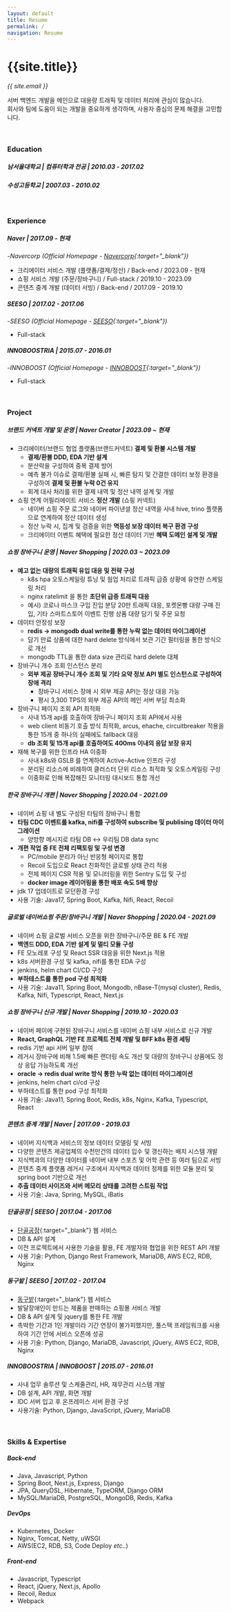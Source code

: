 ```yaml
---
layout: default
title: Resume
permalink: /
navigation: Resume
---
```


# {{site.title}}
*{{ site.email }}*

서버 백엔드 개발을 메인으로 대용량 트래픽 및 데이터 처리에 관심이 많습니다.  
회사와 팀에 도움이 되는 개발을 중요하게 생각하며, 사용자 중심의 문제 해결을 고민합니다.

<br>

<h3 class="section">Education</h3>

##### 남서울대학교 | 컴퓨터학과 전공 | 2010.03 - 2017.02
##### 수성고등학교 | 2007.03 - 2010.02

<br>

<h3 class="section">Experience</h3>

##### **Naver** | 2017.09 - 현재
-*Navercorp (Official Homepage - [Navercorp](https://www.navercorp.com/){:target="_blank"})*
- 크리에이터 서비스 개발 (플랫폼/결제/정산) / Back-end / 2023.09 - 현재
- 쇼핑 서비스 개발 (주문/장바구니) / Full-stack / 2019.10 - 2023.09
- 콘텐츠 중계 개발 (데이터 서빙) / Back-end / 2017.09 - 2019.10

##### **SEESO** | 2017.02 - 2017.06
-*SEESO (Official Homepage - [SEESO](http://seeso.kr/){:target="_blank"})*
- Full-stack

##### **INNOBOOSTRIA** | 2015.07 - 2016.01
-*INNOBOOST (Official Homepage - [INNOBOOST](http://www.innoboost.co.kr){:target="_blank"})*
- Full-stack

<br>

<h3 class="section">Project</h3>

##### **브랜드 커넥트 개발 및 운영 | Naver Creator | 2023.09 ~ 현재**
- 크리에이터/브랜드 협업 플랫폼(브랜드커넥트) **결제 및 환불 시스템 개발**
    - **결제/환불 DDD, EDA 기반 설계**
    - 분산락을 구성하여 중복 결제 방어
    - 예측 불가 이슈로 결제/환불 실패 시, 빠른 탐지 및 간결한 데이터 보정 환경을 구성하여 **결제 및 환불 누락 0건 유지**
    - 회계 대사 처리를 위한 결제 내역 및 정산 내역 설계 및 개발
- 쇼핑 연계 어필리에이트 서비스 **정산 개발** (쇼핑 커넥트)
    - 네이버 쇼핑 주문 로그와 네이버 파이낸셜 정산 내역을 사내 hive, trino 플랫폼으로 연계하여 정산 데이터 생성
    - 정산 누락 시, 집계 및 검증을 위한 **멱등성 보장 데이터 복구 환경 구성**
    - 크리에이터 이벤트 혜택에 필요한 정산 데이터 기반 **혜택 도메인 설계 및 개발**

##### **쇼핑 장바구니 운영 | Naver Shopping | 2020.03 ~ 2023.09**
- **예고 없는 대량의 트래픽 유입 대응 및 전략 구성**
    - k8s hpa 오토스케일링 튜닝 및 웜업 처리로 트래픽 급증 상황에 유연한 스케일링 처리
    - nginx ratelimit 을 통한 **초단위 급증 트래픽 대응**
    - 예시) 코로나 마스크 구입 진입 분당 20만 트래픽 대응, 포켓몬빵 대량 구매 진입, 기타 스마트스토어 이벤트 진행 상품 대량 담기 및 주문 요청
- 데이터 안정성 보장
    - **redis -> mongodb dual write를 통한 누락 없는 데이터 마이그레이션**
    - 담기 만료 상품에 대한 hard delete 방식에서 보관 기간 필터링을 통한 방식으로 개선
    - mongodb TTL을 통한 data size 관리로 hard delete 대체
- 장바구니 개수 조회 인스턴스 분리
    - **외부 제공 장바구니 개수 조회 및 기타 요약 정보 API 별도 인스턴스로 구성하여 장애 격리**
        - 장바구니 서비스 장애 시 외부 제공 API는 정상 대응 가능
        - 평시 3,300 TPS의 외부 제공 API의 메인 서버 부담 최소화
- 장바구니 페이지 조회 API 최적화
    - 사내 15개 api를 호출하여 장바구니 페이지 조회 API에서 사용
    - web client 비동기 호출 방식 최적화, arcus, ehache, circuitbreaker 적용을 통한 15개 중 하나의 실패에도 fallback 대응
    - **db 조회 및 15개 api를 호출하여도 400ms 이내의 응답 보장 유지**
- 재해 복구를 위한 인프라 HA 이중화
    - 사내 k8s와 GSLB 를 연계하여 Active-Active 인프라 구성
    - 분리된 리소스에 비례하여 클러스터 단위 리소스 최적화 및 오토스케일링 구성
    - 이중화로 인해 복잡해진 모니터링 대시보드 통합 개선

##### **한국 장바구니 개편 | Naver Shopping | 2020.04 - 2021.09**
- 네이버 쇼핑 내 별도 구성된 타팀의 장바구니 통합
- **타팀 CDC 이벤트를 kafka, nifi를 구성하여 subscribe 및 publising 데이터 마이그레이션**
    - 양방향 메시지로 타팀 DB <-> 우리팀 DB data sync
- **개편 작업 중 FE 전체 리팩토링 및 구성 변경**
    - PC/mobile 분리가 아닌 반응형 페이지로 통합
    - Recoil 도입으로 React 친화적인 글로벌 상태 관리 적용
    - 전체 페이지 CSR 적용 및 모니터링을 위한 Sentry 도입 및 구성
    - **docker image 레이어링을 통한 배포 속도 5배 향상**
- jdk 17 업데이트로 모던환경 구성
- 사용 기술: Java17, Spring Boot, Kafka, Nifi, React, Recoil

##### **글로벌 네이버쇼핑 주문/장바구니 개발 | Naver Shopping | 2020.04 - 2021.09**
- 네이버 쇼핑 글로벌 서비스 오픈을 위한 장바구니/주문 BE & FE 개발
- **백엔드 DDD, EDA 기반 설계 및 멀티 모듈 구성**
- FE 모노레포 구성 및 React SSR 대응을 위한 Next.js 적용
- k8s 서버환경 구성 및 kafka, nifi를 통한 EDA 구성
- jenkins, helm chart CI/CD 구성
- **부하테스트를 통한 pod 구성 최적화**
- 사용 기술: Java11, Spring Boot, Mongodb, nBase-T(mysql cluster), Redis, Kafka, Nifi, Typescript, React, Next.js

##### **쇼핑 장바구니 신규 개발 | Naver Shopping | 2019.10 - 2020.03**
- 네이버 페이에 구현된 장바구니 서비스를 네이버 쇼핑 내부 서비스로 신규 개발
- **React, GraphQL 기반 FE 프로젝트 전체 개발 및 BFF k8s 환경 세팅**
- redis 기반 api 서버 일부 참여
- 레거시 장바구에 비해 1.5배 빠른 랜더링 속도 개선 및 대량의 장바구니 상품에도 정상 응답 가능하도록 개선
- **oracle -> redis dual write 방식 통한 누락 없는 데이터 마이그레이션**
- jenkins, helm chart ci/cd 구성
- 부하테스트를 통한 pod 구성 최적화
- 사용 기술: Java11, Spring Boot, Redis, k8s, Nginx, Kafka, Typescript, React

##### **콘텐츠 중계 개발 | Naver | 2017.09 - 2019.03**
- 네이버 지식백과 서비스의 정보 데이터 모델링 및 서빙
- 다양한 콘텐츠 제공업체의 수천만건의 데이터 입수 및 갱신하는 배치 시스템 개발
- 지식백과의 다양한 데이터를 네이버 내부 스포츠 및 어학 관련 등 여러 팀으로 서빙
- 콘텐츠 중계 플랫폼 레거시 구조에서 지식백과 데이터 정제를 위한 모듈 분리 및 spring boot 기반으로 개선
- **추출 데이터 사이즈와 서버 메모리 상태를 고려한 스트림 작업**
- 사용 기술: Java, Spring, MySQL, iBatis

##### **단골공장 | SEESO | 2017.04 - 2017.06**
- [단골공장](https://www.dangolgongjang.com/){:target="_blank"} 웹 서비스
- DB & API 설계
- 이전 프로젝트에서 사용한 기술을 활용, FE 개발자와 협업을 위한 REST API 개발
- 사용 기술: Python, Django Rest Framework, MariaDB, AWS EC2, RDB, Nginx

##### **동구밭 | SEESO | 2017.02 - 2017.04**
- [동구밭](https://www.donggubat.com/){:target="_blank"} 웹 서비스
- 발달장애인이 만드는 제품을 판매하는 쇼핑몰 서비스 개발
- DB & API 설계 및 jquery를 통한 FE 개발
- 촉박한 기간과 1인 개발이라 기간 연장이 불가피했지만, 풀스택 프레임워크를 사용하여 기간 안에 서비스 오픈에 성공
- 사용 기술: Python, Django, MariaDB, Javascript, jQuery, AWS EC2, RDB, Nginx

##### **INNOBOOSTRIA | INNOBOOST | 2015.07 - 2016.01**
- 사내 업무 솔루션 및 스케줄관리, HR, 재무관리 시스템 개발
- DB 설계, API 개발, 화면 개발
- IDC 서버 입고 후 온프레미스 서버 환경 구성
- 사용기술: Python, Django, JavaScript, jQuery, MariaDB

<br>

<h3 class="section">Skills &amp; Expertise</h3>

##### Back-end
- Java, Javascript, Python
- Spring Boot, Next.js, Express, Django
- JPA, QueryDSL, Hibernate, TypeORM, Django ORM
- MySQL/MariaDB, PostgreSQL, MongoDB, Redis, Kafka

##### DevOps
- Kubernetes, Docker
- Nginx, Tomcat, Netty, uWSGI
- AWS(EC2, RDB, S3, Code Deploy *etc*..)

##### Front-end
- Javascript, Typescript
- React, jQuery, Next.js, Apollo
- Recoil, Redux
- Webpack
